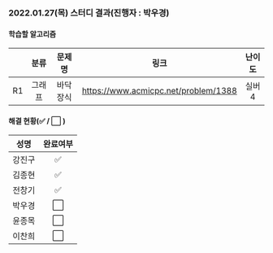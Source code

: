 ### 2022.01.27(목) 스터디 결과(진행자 : 박우경)

#### 학습할 알고리즘

|      |  분류  |  문제명  |                 링크                 | 난이도 |
| :--: | :----: | :------: | :----------------------------------: | :----: |
|  R1  | 그래프 | 바닥장식 | https://www.acmicpc.net/problem/1388 | 실버4  |

#### 해결 현황(:white_check_mark: / :white_large_square:  )

|  성명  |       완료여부       |
| :----: | :------------------: |
| 강진구 |  :white_check_mark:  |
| 김종현 |  :white_check_mark:  |
| 전창기 |  :white_check_mark:  |
| 박우경 | :white_large_square: |
| 윤종목 | :white_large_square: |
| 이찬희 | :white_large_square: |

